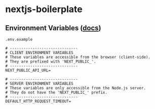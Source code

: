 # nextjs-boilerplate

## Environment Variables ([docs](https://nextjs.org/docs/pages/building-your-application/configuring/environment-variables))

`.env.example`

```env
# ------------------------------
# CLIENT ENVIRONMENT VARIABLES
# These variables are accessible from the browser (client-side).
# They are prefixed with 'NEXT_PUBLIC_'.
# ------------------------------
NEXT_PUBLIC_API_URL=

# ------------------------------
# SERVER ENVIRONMENT VARIABLES
# These variables are only accessible from the Node.js server.
# They do not have the 'NEXT_PUBLIC_' prefix.
# ------------------------------
DEFAULT_HTTP_REQUEST_TIMEOUT=
```
